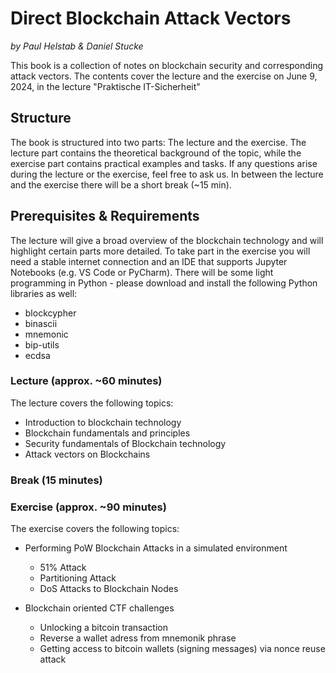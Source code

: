# Direct Blockchain Attack Vectors
*by Paul Helstab & Daniel Stucke*

This book is a collection of notes on blockchain security and corresponding attack vectors. The contents cover the lecture and the exercise on June 9, 2024, in the lecture "Praktische IT-Sicherheit"

## Structure
The book is structured into two parts: The lecture and the exercise. The lecture part contains the theoretical background of the topic, while the exercise part contains practical examples and tasks. If any questions arise during the lecture or the exercise, feel free to ask us. In between the lecture and the exercise there will be a short break (~15 min).

## Prerequisites & Requirements
The lecture will give a broad overview of the blockchain technology and will highlight certain parts more detailed. To take part in the exercise you will need a stable internet connection and an IDE that supports Jupyter Notebooks (e.g. VS Code or PyCharm). There will be some light programming in Python - please download and install the following Python libraries as well:
* blockcypher
* binascii
* mnemonic
* bip-utils
* ecdsa

### Lecture (approx. ~60 minutes)
The lecture covers the following topics:
* Introduction to blockchain technology
* Blockchain fundamentals and principles 
* Security fundamentals of Blockchain technology
* Attack vectors on Blockchains

### Break (15 minutes)

### Exercise (approx. ~90 minutes)
The exercise covers the following topics:
* Performing PoW Blockchain Attacks in a simulated environment
  * 51% Attack
  * Partitioning Attack
  * DoS Attacks to Blockchain Nodes

* Blockchain oriented CTF challenges
  * Unlocking a bitcoin transaction
  * Reverse a wallet adress from mnemonik phrase
  * Getting access to bitcoin wallets (signing messages) via nonce reuse attack